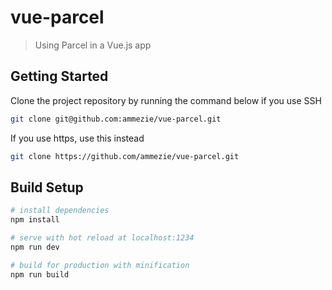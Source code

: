 # vue-parcel

> Using Parcel in a Vue.js app

## Getting Started

Clone the project repository by running the command below if you use SSH

```bash
git clone git@github.com:ammezie/vue-parcel.git
```

If you use https, use this instead

```bash
git clone https://github.com/ammezie/vue-parcel.git
```

## Build Setup

```bash
# install dependencies
npm install

# serve with hot reload at localhost:1234
npm run dev

# build for production with minification
npm run build
```
